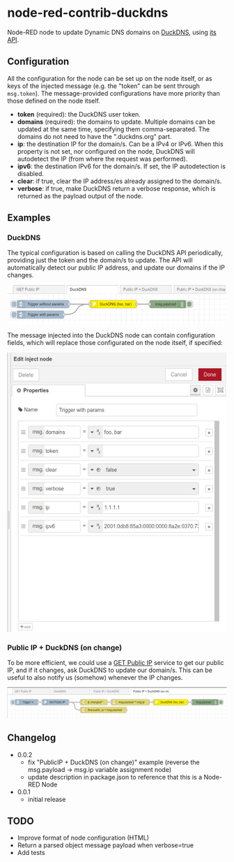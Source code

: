 # node-red-contrib-duckdns

Node-RED node to update Dynamic DNS domains on [DuckDNS](https://www.duckdns.org), using [its API](https://www.duckdns.org/spec.jsp).

## Configuration

All the configuration for the node can be set up on the node itself, or as keys of the injected message (e.g. the "token" can be sent through `msg.token`).
The message-provided configurations have more priority than those defined on the node itself.

- **token** (required): the DuckDNS user token.
- **domains** (required): the domains to update. Multiple domains can be updated at the same time, specifying them comma-separated. The domains do not need to have the ".duckdns.org" part.
- **ip**: the destination IP for the domain/s. Can be a IPv4 or IPv6. When this property is not set, nor configured on the node, DuckDNS will autodetect the IP (from where the request was performed).
- **ipv6**: the destination IPv6 for the domain/s. If set, the IP autodetection is disabled.
- **clear**: if true, clear the IP address/es already assigned to the domain/s.
- **verbose**: if true, make DuckDNS return a verbose response, which is returned as the payload output of the node.

## Examples

### DuckDNS

The typical configuration is based on calling the DuckDNS API periodically, providing just the token and the domain/s to update.
The API will automatically detect our public IP address, and update our domains if the IP changes.

![example1](docs/example_duckdns.png)

The message injected into the DuckDNS node can contain configuration fields, which will replace those configurated on the node itself, if specified:

![example1-configuration-msg](docs/example_duckdns_msg.png)

### Public IP + DuckDNS (on change)

To be more efficient, we could use a [GET Public IP](https://flows.nodered.org/node/node-red-contrib-public-ip-address) service to get our public IP, and if it changes, ask DuckDNS to update our domain/s. This can be useful to also notify us (somehow) whenever the IP changes.

![example2](docs/example_publicip+duckdns_onchange.png)

## Changelog

- 0.0.2
    - fix "PublicIP + DuckDNS (on change)" example (reverse the msg.payload -> msg.ip variable assignment node)
    - update description in package.json to reference that this is a Node-RED Node
- 0.0.1
    - initial release

## TODO

- Improve format of node configuration (HTML)
- Return a parsed object message payload when verbose=true
- Add tests
